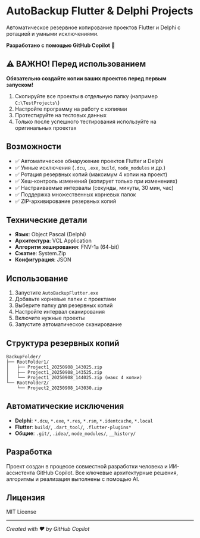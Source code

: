 # AutoBackup Flutter & Delphi Projects

Автоматическое резервное копирование проектов Flutter и Delphi с ротацией и умными исключениями.

**Разработано с помощью GitHub Copilot** 🤖

## ⚠️ ВАЖНО! Перед использованием

**Обязательно создайте копии ваших проектов перед первым запуском!**

1. Скопируйте все проекты в отдельную папку (например `C:\TestProjects\`)
2. Настройте программу на работу с копиями
3. Протестируйте на тестовых данных
4. Только после успешного тестирования используйте на оригинальных проектах

## Возможности

- ✅ Автоматическое обнаружение проектов Flutter и Delphi
- ✅ Умные исключения (`.dcu`, `.exe`, `build`, `node_modules` и др.)
- ✅ Ротация резервных копий (максимум 4 копии на проект)
- ✅ Хеш-контроль изменений (копирует только при изменениях)
- ✅ Настраиваемые интервалы (секунды, минуты, 30 мин, час)
- ✅ Поддержка множественных корневых папок
- ✅ ZIP-архивирование резервных копий

## Технические детали

- **Язык**: Object Pascal (Delphi)
- **Архитектура**: VCL Application
- **Алгоритм хеширования**: FNV-1a (64-bit)
- **Сжатие**: System.Zip
- **Конфигурация**: JSON

## Использование

1. Запустите `AutoBackupFlutter.exe`
2. Добавьте корневые папки с проектами
3. Выберите папку для резервных копий
4. Настройте интервал сканирования
5. Включите нужные проекты
6. Запустите автоматическое сканирование

## Структура резервных копий

```
BackupFolder/
├── RootFolder1/
│   ├── Project1_20250908_143025.zip
│   ├── Project1_20250908_143525.zip
│   └── Project1_20250908_144025.zip (макс 4 копии)
└── RootFolder2/
    └── Project2_20250908_143030.zip
```

## Автоматические исключения

- **Delphi**: `*.dcu`, `*.exe`, `*.res`, `*.rsm`, `*.identcache`, `*.local`
- **Flutter**: `build/`, `.dart_tool/`, `.flutter-plugins*`
- **Общие**: `.git/`, `.idea/`, `node_modules/`, `__history/`

## Разработка

Проект создан в процессе совместной разработки человека и ИИ-ассистента GitHub Copilot. Все ключевые архитектурные решения, алгоритмы и реализация выполнены с помощью AI.

## Лицензия

MIT License

---
*Created with ❤️ by GitHub Copilot*
